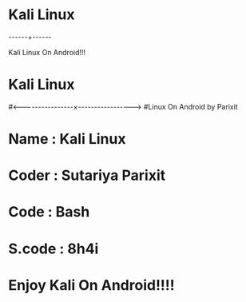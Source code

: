 # Kali Linux
------+------

Kali Linux On Android!!!



#	Kali Linux 
#<----------------×----------------->
#Linux On Android by Parixit 
#
#
# Name     : Kali Linux
# Coder     : Sutariya Parixit
# Code       : Bash
# S.code    : 8h4i
#
#
# Enjoy Kali On Android!!!!
